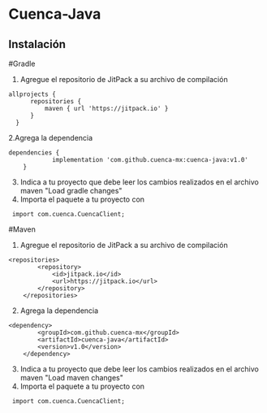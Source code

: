 # Cuenca-Java


## Instalación

#Gradle

1. Agregue el repositorio de JitPack a su archivo de compilación
  ```
  allprojects {
		repositories {
			maven { url 'https://jitpack.io' }
		}
	}
 ```
2.Agrega la dependencia 

```
dependencies {
	        implementation 'com.github.cuenca-mx:cuenca-java:v1.0'
	}
```
3. Indica a tu proyecto que debe leer los cambios realizados en el archivo maven "Load gradle changes"
4. Importa el paquete a tu proyecto con 
 ```
  import com.cuenca.CuencaClient;
```

#Maven

1. Agregue el repositorio de JitPack a su archivo de compilación
```
<repositories>
		<repository>
		    <id>jitpack.io</id>
		    <url>https://jitpack.io</url>
		</repository>
	</repositories>
```
2. Agrega la dependencia
```
<dependency>
	    <groupId>com.github.cuenca-mx</groupId>
	    <artifactId>cuenca-java</artifactId>
	    <version>v1.0</version>
	</dependency>
```
3. Indica a tu proyecto que debe leer los cambios realizados en el archivo maven "Load maven changes"
4. Importa el paquete a tu proyecto con 
 ```
  import com.cuenca.CuencaClient;
```

